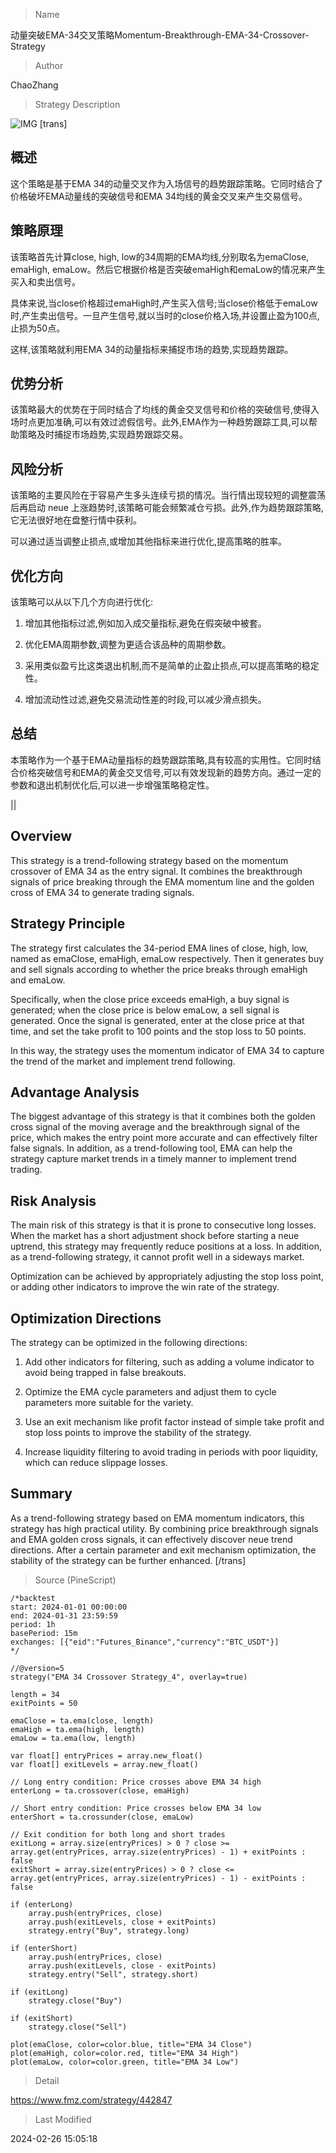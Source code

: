 
> Name

动量突破EMA-34交叉策略Momentum-Breakthrough-EMA-34-Crossover-Strategy

> Author

ChaoZhang

> Strategy Description

![IMG](https://www.fmz.com/upload/asset/6d25a219a081bc2720.png)
[trans]
## 概述

这个策略是基于EMA 34的动量交叉作为入场信号的趋势跟踪策略。它同时结合了价格破坏EMA动量线的突破信号和EMA 34均线的黄金交叉来产生交易信号。

## 策略原理

该策略首先计算close, high, low的34周期的EMA均线,分别取名为emaClose, emaHigh, emaLow。然后它根据价格是否突破emaHigh和emaLow的情况来产生买入和卖出信号。

具体来说,当close价格超过emaHigh时,产生买入信号;当close价格低于emaLow时,产生卖出信号。一旦产生信号,就以当时的close价格入场,并设置止盈为100点,止损为50点。

这样,该策略就利用EMA 34的动量指标来捕捉市场的趋势,实现趋势跟踪。

## 优势分析

该策略最大的优势在于同时结合了均线的黄金交叉信号和价格的突破信号,使得入场时点更加准确,可以有效过滤假信号。此外,EMA作为一种趋势跟踪工具,可以帮助策略及时捕捉市场趋势,实现趋势跟踪交易。

## 风险分析

该策略的主要风险在于容易产生多头连续亏损的情况。当行情出现较短的调整震荡后再启动 neue 上涨趋势时,该策略可能会频繁减仓亏损。此外,作为趋势跟踪策略,它无法很好地在盘整行情中获利。

可以通过适当调整止损点,或增加其他指标来进行优化,提高策略的胜率。

## 优化方向 

该策略可以从以下几个方向进行优化:

1. 增加其他指标过滤,例如加入成交量指标,避免在假突破中被套。

2. 优化EMA周期参数,调整为更适合该品种的周期参数。

3. 采用类似盈亏比这类退出机制,而不是简单的止盈止损点,可以提高策略的稳定性。

4. 增加流动性过滤,避免交易流动性差的时段,可以减少滑点损失。

## 总结

本策略作为一个基于EMA动量指标的趋势跟踪策略,具有较高的实用性。它同时结合价格突破信号和EMA的黄金交叉信号,可以有效发现新的趋势方向。通过一定的参数和退出机制优化后,可以进一步增强策略稳定性。

||

## Overview  

This strategy is a trend-following strategy based on the momentum crossover of EMA 34 as the entry signal. It combines the breakthrough signals of price breaking through the EMA momentum line and the golden cross of EMA 34 to generate trading signals.   

## Strategy Principle

The strategy first calculates the 34-period EMA lines of close, high, low, named as emaClose, emaHigh, emaLow respectively. Then it generates buy and sell signals according to whether the price breaks through emaHigh and emaLow.   

Specifically, when the close price exceeds emaHigh, a buy signal is generated; when the close price is below emaLow, a sell signal is generated. Once the signal is generated, enter at the close price at that time, and set the take profit to 100 points and the stop loss to 50 points.   

In this way, the strategy uses the momentum indicator of EMA 34 to capture the trend of the market and implement trend following.

## Advantage Analysis  

The biggest advantage of this strategy is that it combines both the golden cross signal of the moving average and the breakthrough signal of the price, which makes the entry point more accurate and can effectively filter false signals. In addition, as a trend-following tool, EMA can help the strategy capture market trends in a timely manner to implement trend trading.   

## Risk Analysis   

The main risk of this strategy is that it is prone to consecutive long losses. When the market has a short adjustment shock before starting a neue uptrend, this strategy may frequently reduce positions at a loss. In addition, as a trend-following strategy, it cannot profit well in a sideways market.  

Optimization can be achieved by appropriately adjusting the stop loss point, or adding other indicators to improve the win rate of the strategy.  

## Optimization Directions  

The strategy can be optimized in the following directions:  

1. Add other indicators for filtering, such as adding a volume indicator to avoid being trapped in false breakouts.   

2. Optimize the EMA cycle parameters and adjust them to cycle parameters more suitable for the variety.   

3. Use an exit mechanism like profit factor instead of simple take profit and stop loss points to improve the stability of the strategy.

4. Increase liquidity filtering to avoid trading in periods with poor liquidity, which can reduce slippage losses.   

## Summary  

As a trend-following strategy based on EMA momentum indicators, this strategy has high practical utility. By combining price breakthrough signals and EMA golden cross signals, it can effectively discover neue trend directions. After a certain parameter and exit mechanism optimization, the stability of the strategy can be further enhanced.
[/trans]




> Source (PineScript)

``` pinescript
/*backtest
start: 2024-01-01 00:00:00
end: 2024-01-31 23:59:59
period: 1h
basePeriod: 15m
exchanges: [{"eid":"Futures_Binance","currency":"BTC_USDT"}]
*/

//@version=5
strategy("EMA 34 Crossover Strategy_4", overlay=true)

length = 34
exitPoints = 50

emaClose = ta.ema(close, length)
emaHigh = ta.ema(high, length)
emaLow = ta.ema(low, length)

var float[] entryPrices = array.new_float()
var float[] exitLevels = array.new_float()

// Long entry condition: Price crosses above EMA 34 high
enterLong = ta.crossover(close, emaHigh)

// Short entry condition: Price crosses below EMA 34 low
enterShort = ta.crossunder(close, emaLow)

// Exit condition for both long and short trades
exitLong = array.size(entryPrices) > 0 ? close >= array.get(entryPrices, array.size(entryPrices) - 1) + exitPoints : false
exitShort = array.size(entryPrices) > 0 ? close <= array.get(entryPrices, array.size(entryPrices) - 1) - exitPoints : false

if (enterLong)
    array.push(entryPrices, close)
    array.push(exitLevels, close + exitPoints)
    strategy.entry("Buy", strategy.long)

if (enterShort)
    array.push(entryPrices, close)
    array.push(exitLevels, close - exitPoints)
    strategy.entry("Sell", strategy.short)

if (exitLong)
    strategy.close("Buy")

if (exitShort)
    strategy.close("Sell")

plot(emaClose, color=color.blue, title="EMA 34 Close")
plot(emaHigh, color=color.red, title="EMA 34 High")
plot(emaLow, color=color.green, title="EMA 34 Low")
```

> Detail

https://www.fmz.com/strategy/442847

> Last Modified

2024-02-26 15:05:18
